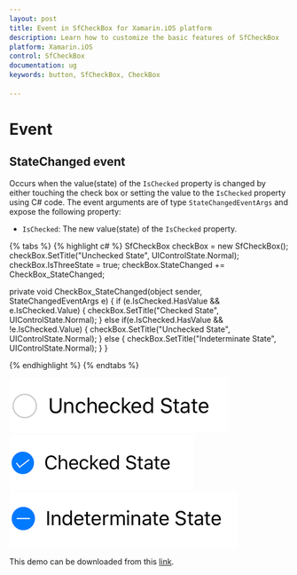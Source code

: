 ```yaml
---
layout: post
title: Event in SfCheckBox for Xamarin.iOS platform
description: Learn how to customize the basic features of SfCheckBox
platform: Xamarin.iOS
control: SfCheckBox
documentation: ug 
keywords: button, SfCheckBox, CheckBox

---
```


# Event

## StateChanged event
Occurs when the value(state) of the `IsChecked` property is changed by either touching the check box or setting the value to the `IsChecked` property using C# code. The event arguments are of type `StateChangedEventArgs` and expose the following property:

* `IsChecked`: The new value(state) of the `IsChecked` property.

{% tabs %}
{% highlight c# %}
SfCheckBox checkBox = new SfCheckBox();
checkBox.SetTitle("Unchecked State", UIControlState.Normal);
checkBox.IsThreeState = true;
checkBox.StateChanged += CheckBox_StateChanged;

private void CheckBox_StateChanged(object sender, StateChangedEventArgs e)
{
    if (e.IsChecked.HasValue && e.IsChecked.Value)
    {
         checkBox.SetTitle("Checked State", UIControlState.Normal);
    }
    else if(e.IsChecked.HasValue && !e.IsChecked.Value)
    {
         checkBox.SetTitle("Unchecked State", UIControlState.Normal);
    }
    else
    {
         checkBox.SetTitle("Indeterminate State", UIControlState.Normal);
    }
}
		
{% endhighlight %}
{% endtabs %}

![](Images/Event1.png)
![](Images/Event2.png)
![](Images/Event3.png)

This demo can be downloaded from this [link](http://files2.syncfusion.com/Xamarin.iOS/Samples/CheckBox_Event.zip).